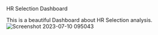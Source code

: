 HR Selection Dashboard

This is a beautiful Dashboard about HR Selection analysis.
![Screenshot 2023-07-10 095043](https://github.com/Shantanu2007/POWER-BI-Dashboard/assets/118951213/a7fe06a9-a293-4776-b623-6f2611c47bae)





